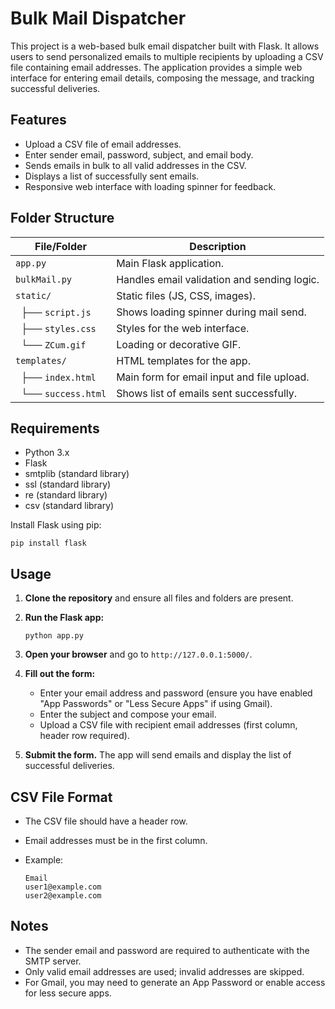 # Bulk Mail Dispatcher

This project is a web-based bulk email dispatcher built with Flask. It allows users to send personalized emails to multiple recipients by uploading a CSV file containing email addresses. The application provides a simple web interface for entering email details, composing the message, and tracking successful deliveries.

## Features

- Upload a CSV file of email addresses.
- Enter sender email, password, subject, and email body.
- Sends emails in bulk to all valid addresses in the CSV.
- Displays a list of successfully sent emails.
- Responsive web interface with loading spinner for feedback.

## Folder Structure

| File/Folder        | Description                                      |
|--------------------|--------------------------------------------------|
| `app.py`           | Main Flask application.                          |
| `bulkMail.py`      | Handles email validation and sending logic.      |
| `static/`          | Static files (JS, CSS, images).                  |
| &nbsp;&nbsp;├── `script.js`    | Shows loading spinner during mail send.          |
| &nbsp;&nbsp;├── `styles.css`   | Styles for the web interface.                    |
| &nbsp;&nbsp;└── `ZCum.gif`     | Loading or decorative GIF.                       |
| `templates/`       | HTML templates for the app.                      |
| &nbsp;&nbsp;├── `index.html`   | Main form for email input and file upload.        |
| &nbsp;&nbsp;└── `success.html` | Shows list of emails sent successfully.           |

## Requirements

- Python 3.x
- Flask
- smtplib (standard library)
- ssl (standard library)
- re (standard library)
- csv (standard library)

Install Flask using pip:

```
pip install flask
```


## Usage

1. **Clone the repository** and ensure all files and folders are present.
2. **Run the Flask app:**

    ```
    python app.py
    ```

3. **Open your browser** and go to `http://127.0.0.1:5000/`.
4. **Fill out the form:**
    - Enter your email address and password (ensure you have enabled "App Passwords" or "Less Secure Apps" if using Gmail).
    - Enter the subject and compose your email.
    - Upload a CSV file with recipient email addresses (first column, header row required).
5. **Submit the form.** The app will send emails and display the list of successful deliveries.

## CSV File Format

- The CSV file should have a header row.
- Email addresses must be in the first column.
- Example:

    ```
    Email
    user1@example.com
    user2@example.com
    ```

## Notes

- The sender email and password are required to authenticate with the SMTP server.
- Only valid email addresses are used; invalid addresses are skipped.
- For Gmail, you may need to generate an App Password or enable access for less secure apps.


